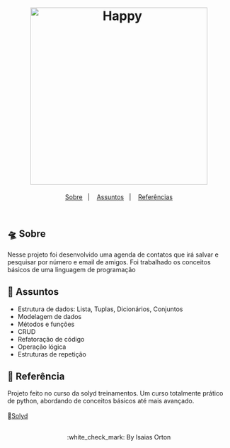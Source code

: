 <h1 align="center">
    <img alt="Happy" title="Happy" src="https://blog.vulpi.com.br/wp-content/uploads/2018/01/python-1.png" width="400px"/>
</h1>

<p align="center">
  <a href="#flying_saucer-sobre">Sobre</a>&nbsp;&nbsp;&nbsp;|&nbsp;&nbsp;&nbsp;
  <a href="https://github.com/isaias0rt0n/agenda-contatos/blob/main/README.md#bookmark_tabs-assuntos">Assuntos</a>&nbsp;&nbsp;&nbsp;|&nbsp;&nbsp;&nbsp;
  <a href="https://github.com/isaias0rt0n/agenda-contatos/blob/main/README.md#open_file_folder-refer%C3%AAncia">Referências</a>
</p>
<br>

## :flying_saucer: Sobre

Nesse projeto foi desenvolvido uma agenda de contatos que irá salvar e pesquisar por número e email de amigos. Foi trabalhado os conceitos básicos de uma linguagem de programação

## :bookmark_tabs: Assuntos

- Estrutura de dados: Lista, Tuplas, Dicionários, Conjuntos
- Modelagem de dados
- Métodos e funções
- CRUD
- Refatoração de código
- Operação lógica
- Estruturas de repetição

## :open_file_folder: Referência

Projeto feito no curso da solyd treinamentos. Um curso totalmente prático de python, abordando de conceitos básicos até mais avançado. <br><br>
:pushpin:[Solyd](https://solyd.com.br/) <br><br>

<p align="center">:white_check_mark: By Isaias Orton</p>
